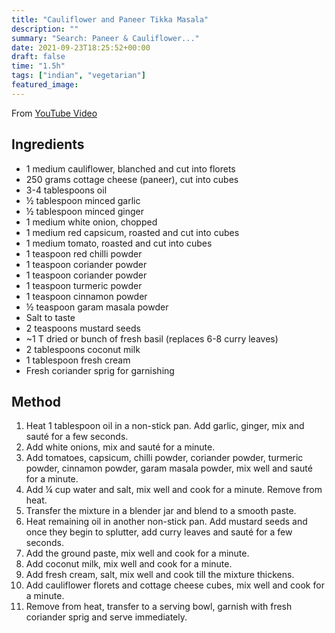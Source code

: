 ```yaml
---
title: "Cauliflower and Paneer Tikka Masala"
description: ""
summary: "Search: Paneer & Cauliflower..."
date: 2021-09-23T18:25:52+00:00
draft: false
time: "1.5h"
tags: ["indian", "vegetarian"]
featured_image: 
---
```


From [YouTube Video](https://www.youtube.com/watch?v=ns6jz_MbV0E)

## Ingredients
- 1 medium cauliflower, blanched and cut into florets
- 250 grams cottage cheese (paneer), cut into cubes 
- 3-4 tablespoons oil
- ½ tablespoon minced garlic
- ½ tablespoon minced ginger
- 1 medium white onion, chopped
- 1 medium red capsicum, roasted and cut into cubes
- 1 medium tomato, roasted and cut into cubes 
- 1 teaspoon red chilli powder
- 1 teaspoon coriander powder
- 1 teaspoon coriander powder
- 1 teaspoon turmeric powder
- 1 teaspoon cinnamon powder
- ½ teaspoon garam masala powder
- Salt to taste
- 2 teaspoons mustard seeds
- ~1 T dried or bunch of fresh basil (replaces 6-8 curry leaves)
- 2 tablespoons coconut milk
- 1 tablespoon fresh cream
- Fresh coriander sprig for garnishing

## Method

1. Heat 1 tablespoon oil in a non-stick pan. Add garlic, ginger, mix and sauté for a few seconds. 
2. Add white onions, mix and sauté for a minute. 
3. Add tomatoes, capsicum, chilli powder, coriander powder, turmeric powder, cinnamon powder, garam masala powder, mix well and sauté for a minute. 
4. Add ¼ cup water and salt, mix well and cook for a minute. Remove from heat. 
5. Transfer the mixture in a blender jar and blend to a smooth paste. 
6. Heat remaining oil in another non-stick pan. Add mustard seeds and once they begin to splutter, add curry leaves and sauté for a few seconds. 
7. Add the ground paste, mix well and cook for a minute.
8. Add coconut milk, mix well and cook for a minute. 
9. Add fresh cream, salt, mix well and cook till the mixture thickens. 
10. Add cauliflower florets and cottage cheese cubes, mix well and cook for a minute.
11. Remove from heat, transfer to a serving bowl, garnish with fresh coriander sprig and serve immediately. 